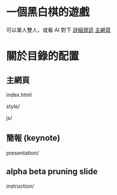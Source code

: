 # 一個黑白棋的遊戲
可以單人雙人，或看 AI 對下
[詳細資訊](https://ching367436.github.io/reversi/about)
[主網頁](https://ching367436.github.io/reversi/)

# 關於目錄的配置

## 主網頁
index.html

style/

js/


## 簡報 (keynote)
presentation/

## alpha beta pruning slide
instruction/